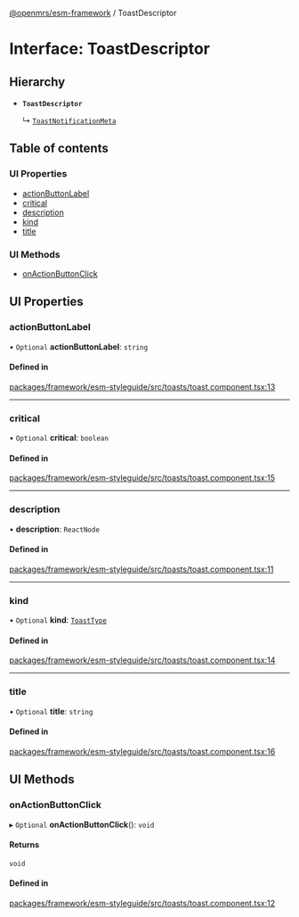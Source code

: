 [@openmrs/esm-framework](../API.md) / ToastDescriptor

# Interface: ToastDescriptor

## Hierarchy

- **`ToastDescriptor`**

  ↳ [`ToastNotificationMeta`](ToastNotificationMeta.md)

## Table of contents

### UI Properties

- [actionButtonLabel](ToastDescriptor.md#actionbuttonlabel)
- [critical](ToastDescriptor.md#critical)
- [description](ToastDescriptor.md#description)
- [kind](ToastDescriptor.md#kind)
- [title](ToastDescriptor.md#title)

### UI Methods

- [onActionButtonClick](ToastDescriptor.md#onactionbuttonclick)

## UI Properties

### actionButtonLabel

• `Optional` **actionButtonLabel**: `string`

#### Defined in

[packages/framework/esm-styleguide/src/toasts/toast.component.tsx:13](https://github.com/mccarthyaaron/openmrs-esm-core/blob/main/packages/framework/esm-styleguide/src/toasts/toast.component.tsx#L13)

___

### critical

• `Optional` **critical**: `boolean`

#### Defined in

[packages/framework/esm-styleguide/src/toasts/toast.component.tsx:15](https://github.com/mccarthyaaron/openmrs-esm-core/blob/main/packages/framework/esm-styleguide/src/toasts/toast.component.tsx#L15)

___

### description

• **description**: `ReactNode`

#### Defined in

[packages/framework/esm-styleguide/src/toasts/toast.component.tsx:11](https://github.com/mccarthyaaron/openmrs-esm-core/blob/main/packages/framework/esm-styleguide/src/toasts/toast.component.tsx#L11)

___

### kind

• `Optional` **kind**: [`ToastType`](../API.md#toasttype)

#### Defined in

[packages/framework/esm-styleguide/src/toasts/toast.component.tsx:14](https://github.com/mccarthyaaron/openmrs-esm-core/blob/main/packages/framework/esm-styleguide/src/toasts/toast.component.tsx#L14)

___

### title

• `Optional` **title**: `string`

#### Defined in

[packages/framework/esm-styleguide/src/toasts/toast.component.tsx:16](https://github.com/mccarthyaaron/openmrs-esm-core/blob/main/packages/framework/esm-styleguide/src/toasts/toast.component.tsx#L16)

## UI Methods

### onActionButtonClick

▸ `Optional` **onActionButtonClick**(): `void`

#### Returns

`void`

#### Defined in

[packages/framework/esm-styleguide/src/toasts/toast.component.tsx:12](https://github.com/mccarthyaaron/openmrs-esm-core/blob/main/packages/framework/esm-styleguide/src/toasts/toast.component.tsx#L12)
